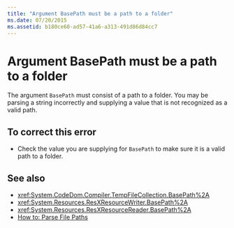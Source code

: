 ```yaml
---
title: "Argument BasePath must be a path to a folder"
ms.date: 07/20/2015
ms.assetid: b180ce60-ad57-41a6-a313-491d86d84cc7
---
```

# Argument BasePath must be a path to a folder
The argument `BasePath` must consist of a path to a folder. You may be parsing a string incorrectly and supplying a value that is not recognized as a valid path.  
  
## To correct this error  
  
-   Check the value you are supplying for `BasePath` to make sure it is a valid path to a folder.  
  
## See also
- <xref:System.CodeDom.Compiler.TempFileCollection.BasePath%2A>
- <xref:System.Resources.ResXResourceWriter.BasePath%2A>
- <xref:System.Resources.ResXResourceReader.BasePath%2A>
- [How to: Parse File Paths](../../visual-basic/developing-apps/programming/drives-directories-files/how-to-parse-file-paths.md)

